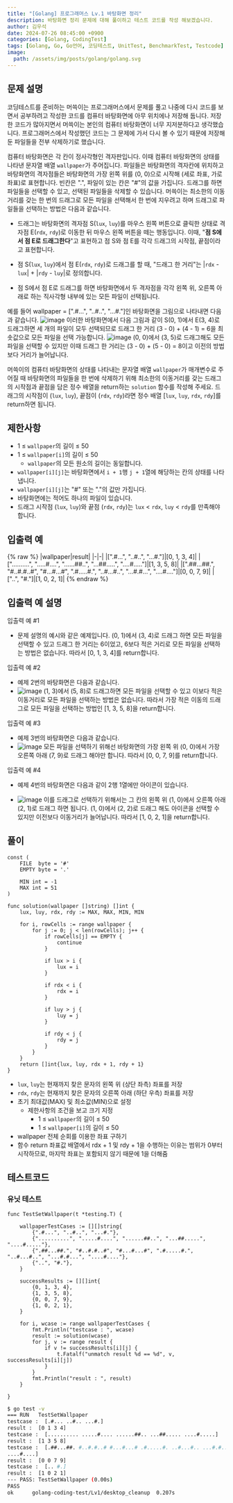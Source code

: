 ```yaml
---
title: "[Golang] 프로그래머스 Lv.1 바탕화면 정리"
description: 바탕화면 정리 문제에 대해 풀이하고 테스트 코드를 작성 해보겠습니다.
author: 김우석
date: 2024-07-26 08:45:00 +0900
categories: [Golang, CodingTest]
tags: [Golang, Go, Go언어, 코딩테스트, UnitTest, BenchmarkTest, Testcode]
image:
  path: /assets/img/posts/golang/golang.svg
---
```


## 문제 설명
코딩테스트를 준비하는 머쓱이는 프로그래머스에서 문제를 풀고 나중에 다시 코드를 보면서 공부하려고 작성한 코드를 컴퓨터 바탕화면에 아무 위치에나 저장해 둡니다. 저장한 코드가 많아지면서 머쓱이는 본인의 컴퓨터 바탕화면이 너무 지저분하다고 생각했습니다. 프로그래머스에서 작성했던 코드는 그 문제에 가서 다시 볼 수 있기 때문에 저장해 둔 파일들을 전부 삭제하기로 했습니다.

컴퓨터 바탕화면은 각 칸이 정사각형인 격자판입니다. 이때 컴퓨터 바탕화면의 상태를 나타낸 문자열 배열 `wallpaper`가 주어집니다. 파일들은 바탕화면의 격자칸에 위치하고 바탕화면의 격자점들은 바탕화면의 가장 왼쪽 위를 (0, 0)으로 시작해 (세로 좌표, 가로 좌표)로 표현합니다. 빈칸은 ".", 파일이 있는 칸은 "#"의 값을 가집니다. 드래그를 하면 파일들을 선택할 수 있고, 선택된 파일들을 삭제할 수 있습니다. 머쓱이는 최소한의 이동거리를 갖는 한 번의 드래그로 모든 파일을 선택해서 한 번에 지우려고 하며 드래그로 파일들을 선택하는 방법은 다음과 같습니다.

- 드래그는 바탕화면의 격자점 S(`lux`, `luy`)를 마우스 왼쪽 버튼으로 클릭한 상태로 격자점 E(`rdx`, `rdy`)로 이동한 뒤 마우스 왼쪽 버튼을 떼는 행동입니다. 이때, "**점 S에서 점 E로 드래그한다**"고 표현하고 점 S와 점 E를 각각 드래그의 시작점, 끝점이라고 표현합니다.

- 점 S(`lux`, `luy`)에서 점 E(`rdx`, `rdy`)로 드래그를 할 때, "드래그 한 거리"는 |`rdx` - `lux`| + |`rdy` - `luy`|로 정의합니다.

- 점 S에서 점 E로 드래그를 하면 바탕화면에서 두 격자점을 각각 왼쪽 위, 오른쪽 아래로 하는 직사각형 내부에 있는 모든 파일이 선택됩니다.

예를 들어 wallpaper = [".#...", "..#..", "...#."]인 바탕화면을 그림으로 나타내면 다음과 같습니다.
![image](../../../../assets/img/posts/golang/codingtest/golang-coding-test-desktopcleanup/image1.png)
이러한 바탕화면에서 다음 그림과 같이 S(0, 1)에서 E(3, 4)로 드래그하면 세 개의 파일이 모두 선택되므로 드래그 한 거리 (3 - 0) + (4 - 1) = 6을 최솟값으로 모든 파일을 선택 가능합니다.
![image](../../../../assets/img/posts/golang/codingtest/golang-coding-test-desktopcleanup/image2.png)
(0, 0)에서 (3, 5)로 드래그해도 모든 파일을 선택할 수 있지만 이때 드래그 한 거리는 (3 - 0) + (5 - 0) = 8이고 이전의 방법보다 거리가 늘어납니다.

머쓱이의 컴퓨터 바탕화면의 상태를 나타내는 문자열 배열 `wallpaper`가 매개변수로 주어질 때 바탕화면의 파일들을 한 번에 삭제하기 위해 최소한의 이동거리를 갖는 드래그의 시작점과 끝점을 담은 정수 배열을 return하는 `solution` 함수를 작성해 주세요. 드래그의 시작점이 (`lux`, `luy`), 끝점이 (`rdx`, `rdy`)라면 정수 배열 [`lux`, `luy`, `rdx`, `rdy`]를 return하면 됩니다.


## 제한사항
- 1 ≤ `wallpaper`의 길이 ≤ 50
- 1 ≤ `wallpaper[i]`의 길이 ≤ 50
	- `wallpaper`의 모든 원소의 길이는 동일합니다.
- `wallpaper[i][j]`는 바탕화면에서 `i + 1`행 `j + 1`열에 해당하는 칸의 상태를 나타냅니다.
- `wallpaper[i][j]`는 "#" 또는 "."의 값만 가집니다.
- 바탕화면에는 적어도 하나의 파일이 있습니다.
- 드래그 시작점 (`lux`, `luy`)와 끝점 (`rdx`, `rdy`)는 `lux` < `rdx`, `luy` < `rdy`를 만족해야 합니다.

## 입출력 예
{% raw %}
|wallpaper|result|
|-|-|
|[".#...", "..#..", "...#."]|[0, 1, 3, 4]|
|["..........", ".....#....", "......##..", "...##.....", "....#....."]|[1, 3, 5, 8]|
|[".##...##.", "#..#.#..#", "#...#...#", ".#.....#.", "..#...#..", "...#.#...", "....#...."]|[0, 0, 7, 9]|
|["..", "#."]|[1, 0, 2, 1]|
{% endraw %}

## 입출력 예 설명
입출력 예 #1

- 문제 설명의 예시와 같은 예제입니다. (0, 1)에서 (3, 4)로 드래그 하면 모든 파일을 선택할 수 있고 드래그 한 거리는 6이었고, 6보다 적은 거리로 모든 파일을 선택하는 방법은 없습니다. 따라서 [0, 1, 3, 4]를 return합니다.

입출력 예 #2

- 예제 2번의 바탕화면은 다음과 같습니다.
- ![image](../../../../assets/img/posts/golang/codingtest/golang-coding-test-desktopcleanup/image3.png)
(1, 3)에서 (5, 8)로 드래그하면 모든 파일을 선택할 수 있고 이보다 적은 이동거리로 모든 파일을 선택하는 방법은 없습니다. 따라서 가장 적은 이동의 드래그로 모든 파일을 선택하는 방법인 [1, 3, 5, 8]을 return합니다.

입출력 예 #3

- 예제 3번의 바탕화면은 다음과 같습니다.
- ![image](../../../../assets/img/posts/golang/codingtest/golang-coding-test-desktopcleanup/image4.png)
모든 파일을 선택하기 위해선 바탕화면의 가장 왼쪽 위 (0, 0)에서 가장 오른쪽 아래 (7, 9)로 드래그 해야만 합니다. 따라서 [0, 0, 7, 9]를 return합니다.

입출력 예 #4
- 예제 4번의 바탕화면은 다음과 같이 2행 1열에만 아이콘이 있습니다.

- ![image](../../../../assets/img/posts/golang/codingtest/golang-coding-test-desktopcleanup/image5.png)
이를 드래그로 선택하기 위해서는 그 칸의 왼쪽 위 (1, 0)에서 오른쪽 아래 (2, 1)로 드래그 하면 됩니다. (1, 0)에서 (2, 2)로 드래그 해도 아이콘을 선택할 수 있지만 이전보다 이동거리가 늘어납니다. 따라서 [1, 0, 2, 1]을 return합니다.

## 풀이 
```golang
const (
	FILE  byte = '#'
	EMPTY byte = '.'

	MIN int = -1
	MAX int = 51
)

func solution(wallpaper []string) []int {
	lux, luy, rdx, rdy := MAX, MAX, MIN, MIN

	for i, rowCells := range wallpaper {
		for j := 0; j < len(rowCells); j++ {
			if rowCells[j] == EMPTY {
				continue
			}

			if lux > i {
				lux = i
			}

			if rdx < i {
				rdx = i
			}
			
			if luy > j {
				luy = j
			}
			
			if rdy < j {
				rdy = j
			}
		}
	}
	return []int{lux, luy, rdx + 1, rdy + 1}
}
```
- `lux`, `luy`는 현재까지 찾은 문자의 왼쪽 위 (상단 좌측) 좌표를 저장
- `rdx`, `rdy`는 현재까지 찾은 문자의 오른쪽 아래 (하단 우측) 좌표를 저장
- 초기 최대값(MAX) 및 최소값(MIN)으로 설정
	- 제한사항의 조건을 보고 크기 지정
		- 1 ≤ `wallpaper`의 길이 ≤ 50
		- 1 ≤ `wallpaper[i]`의 길이 ≤ 50
- wallpaper 전체 순회를 이용한 좌표 구하기
- 함수 return 좌표값 배열에서 rdx + 1 및 rdy + 1을 수행하는 이유는 범위가 0부터 시작하므로, 마지막 좌표는 포함되지 않기 때문에 1을 더해줌



## 테스트코드
### 유닛 테스트
```golang
func TestSetWallpaper(t *testing.T) {

	wallpaperTestCases := [][]string{
		{".#...", "..#..", "...#."},
		{"..........", ".....#....", "......##..", "...##.....", "....#....."},
		{".##...##.", "#..#.#..#", "#...#...#", ".#.....#.", "..#...#..", "...#.#...", "....#...."},
		{"..", "#."},
	}

	successResults := [][]int{
		{0, 1, 3, 4},
		{1, 3, 5, 8},
		{0, 0, 7, 9},
		{1, 0, 2, 1},
	}

	for i, wcase := range wallpaperTestCases {
		fmt.Println("testcase : ", wcase)
		result := solution(wcase)
		for j, v := range result {
			if v != successResults[i][j] {
				t.Fatalf("unmatch result %d == %d", v, successResults[i][j])
			}
		}
		fmt.Println("result : ", result)
	}

}
```

```bash
$ go test -v
=== RUN   TestSetWallpaper
testcase :  [.#... ..#.. ...#.]
result :  [0 1 3 4]
testcase :  [.......... .....#.... ......##.. ...##..... ....#.....]     
result :  [1 3 5 8]
testcase :  [.##...##. #..#.#..# #...#...# .#.....#. ..#...#.. ...#.#... 
....#....]
result :  [0 0 7 9]
testcase :  [.. #.]
result :  [1 0 2 1]
--- PASS: TestSetWallpaper (0.00s)
PASS
ok      golang-coding-test/Lv1/desktop_cleanup  0.207s
```